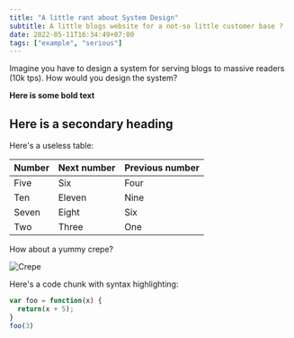 ```yaml
---
title: "A little rant about System Design"
subtitle: A little blogs website for a not-so little customer base ?
date: 2022-05-11T16:34:49+07:00
tags: ["example", "serious"]
---
```


Imagine you have to design a system for serving blogs to massive readers (10k tps). How would you design the system?

<!--more-->


**Here is some bold text**

## Here is a secondary heading

Here's a useless table:
 
| Number | Next number | Previous number |
| :------ |:--- | :--- |
| Five | Six | Four |
| Ten | Eleven | Nine |
| Seven | Eight | Six |
| Two | Three | One |
 

How about a yummy crepe?

![Crepe](http://s3-media3.fl.yelpcdn.com/bphoto/cQ1Yoa75m2yUFFbY2xwuqw/348s.jpg)

Here's a code chunk with syntax highlighting:

```javascript
var foo = function(x) {
  return(x + 5);
}
foo(3)
```


